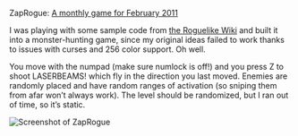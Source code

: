ZapRogue: [A monthly game for February 2011](http://foone.wordpress.com/2011/02/28/february-game-zaprogue/)

I was playing with some sample code from [the Roguelike Wiki](http://roguebasin.roguelikedevelopment.org/index.php?title=Main_Page)
and built it into a monster-hunting game, since my original ideas failed to work thanks to issues with curses and 256 color support. Oh well.

You move with the numpad (make sure numlock is off!) and you press Z to shoot LASERBEAMS! which fly in the direction you last moved.
Enemies are randomly placed and have random ranges of activation (so sniping them from afar won’t always work). The level should be randomized, but I ran out of time, so it’s static.

![Screenshot of ZapRogue](http://foone.org/images/games/zaprogue.png)

